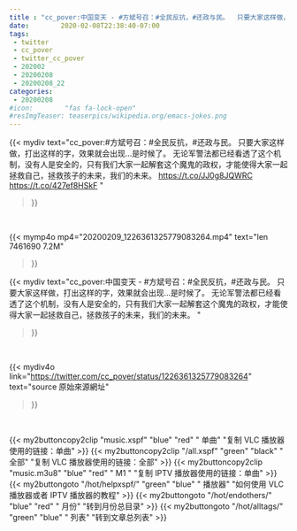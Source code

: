 ```yaml
---
title : "cc_pover:中国变天 - #方斌号召：#全民反抗，#还政与民。  只要大家这样做，打出这样的字，效果就会出现...是时候了。 无论军警法都已经看透了这个机制，没有人是安全的，只有我们大家一起解套这个魔鬼的政权，才能使得大家一起拯救自己，拯救孩子的未来，我们的未来。 "
date:        2020-02-08T22:38:40-07:00
tags:
 - twitter
 - cc_pover
 - twitter_cc_pover
 - 202002
 - 20200208
 - 20200208_22
categories:
 - 20200208
#icon:        "fas fa-lock-open"
#resImgTeaser: teaserpics/wikipedia.org/emacs-jokes.png
---
```


{{< mydiv text="cc_pover:#方斌号召：#全民反抗，#还政与民。  只要大家这样做，打出这样的字，效果就会出现...是时候了。 无论军警法都已经看透了这个机制，没有人是安全的，只有我们大家一起解套这个魔鬼的政权，才能使得大家一起拯救自己，拯救孩子的未来，我们的未来。 https://t.co/JJ0g8JQWRC https://t.co/427ef8HSkF "
>}}
<br>


{{< mymp4o mp4="20200209_1226361325779083264.mp4"
text="len 7461690    7.2M"
>}}


{{< mydiv text="cc_pover:中国变天 - #方斌号召：#全民反抗，#还政与民。  只要大家这样做，打出这样的字，效果就会出现...是时候了。 无论军警法都已经看透了这个机制，没有人是安全的，只有我们大家一起解套这个魔鬼的政权，才能使得大家一起拯救自己，拯救孩子的未来，我们的未来。 "
>}}
<br>

{{< mydiv4o link="https://twitter.com/cc_pover/status/1226361325779083264"
text="source 原始來源網址"
>}}


<br>



{{< my2buttoncopy2clip "music.xspf"        "blue"   "red"    " 单曲"  "复制 VLC 播放器使用的链接：单曲" >}} {{< my2buttoncopy2clip "/all.xspf"         "green"  "black"  " 全部"  "复制 VLC 播放器使用的链接：全部" >}} {{< my2buttoncopy2clip "music.m3u8"        "blue"   "red"    " M1 "    "复制 IPTV 播放器使用的链接：单曲" >}} {{< my2buttongoto      "/hot/helpxspf/"    "green"  "blue"   " 播放器" "如何使用 VLC 播放器或者 IPTV 播放器的教程" >}} {{< my2buttongoto      "/hot/endothers/"   "blue"   "red"    " 月份"   "转到月份总目录" >}} {{< my2buttongoto      "/hot/alltags/"     "green"  "blue"   " 列表"   "转到文章总列表" >}} 

